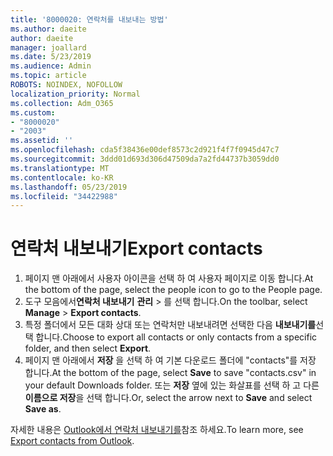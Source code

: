 ```yaml
---
title: '8000020: 연락처를 내보내는 방법'
ms.author: daeite
author: daeite
manager: joallard
ms.date: 5/23/2019
ms.audience: Admin
ms.topic: article
ROBOTS: NOINDEX, NOFOLLOW
localization_priority: Normal
ms.collection: Adm_O365
ms.custom:
- "8000020"
- "2003"
ms.assetid: ''
ms.openlocfilehash: cda5f38436e00def8573c2d921f4f7f0945d47c7
ms.sourcegitcommit: 3ddd01d693d306d47509da7a2fd44737b3059dd0
ms.translationtype: MT
ms.contentlocale: ko-KR
ms.lasthandoff: 05/23/2019
ms.locfileid: "34422988"
---
```

# <a name="export-contacts"></a><span data-ttu-id="0ee6a-102">연락처 내보내기</span><span class="sxs-lookup"><span data-stu-id="0ee6a-102">Export contacts</span></span>

1. <span data-ttu-id="0ee6a-103">페이지 맨 아래에서 사용자 아이콘을 선택 하 여 사용자 페이지로 이동 합니다.</span><span class="sxs-lookup"><span data-stu-id="0ee6a-103">At the bottom of the page, select the people icon to go to the People page.</span></span>
2. <span data-ttu-id="0ee6a-104">도구 모음에서**연락처 내보내기** **관리** > 를 선택 합니다.</span><span class="sxs-lookup"><span data-stu-id="0ee6a-104">On the toolbar, select **Manage** > **Export contacts**.</span></span> 
3. <span data-ttu-id="0ee6a-105">특정 폴더에서 모든 대화 상대 또는 연락처만 내보내려면 선택한 다음 **내보내기를**선택 합니다.</span><span class="sxs-lookup"><span data-stu-id="0ee6a-105">Choose to export all contacts or only contacts from a specific folder, and then select **Export**.</span></span>
4. <span data-ttu-id="0ee6a-106">페이지 맨 아래에서 **저장** 을 선택 하 여 기본 다운로드 폴더에 "contacts"를 저장 합니다.</span><span class="sxs-lookup"><span data-stu-id="0ee6a-106">At the bottom of the page, select **Save** to save "contacts.csv" in your default Downloads folder.</span></span> <span data-ttu-id="0ee6a-107">또는 **저장** 옆에 있는 화살표를 선택 하 고 다른 **이름으로 저장**을 선택 합니다.</span><span class="sxs-lookup"><span data-stu-id="0ee6a-107">Or, select the arrow next to **Save** and select **Save as**.</span></span>

<span data-ttu-id="0ee6a-108">자세한 내용은 [Outlook에서 연락처 내보내기를](https://support.office.com/article/10f09abd-643c-4495-bb80-543714eca73f#ID0EAACAAA=Outlook_on_the_web)참조 하세요.</span><span class="sxs-lookup"><span data-stu-id="0ee6a-108">To learn more, see [Export contacts from Outlook](https://support.office.com/article/10f09abd-643c-4495-bb80-543714eca73f#ID0EAACAAA=Outlook_on_the_web).</span></span>

